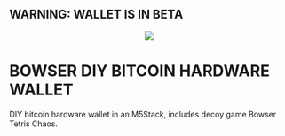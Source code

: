 ## WARNING: WALLET IS IN BETA
<p align="center">
<img src="https://i.imgur.com/PJXob0B.png" />
</p>

# BOWSER DIY BITCOIN HARDWARE WALLET

DIY bitcoin hardware wallet in an M5Stack, includes decoy game Bowser Tetris Chaos.


